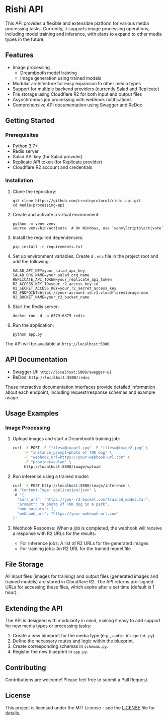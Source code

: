 # Rishi API

This API provides a flexible and extensible platform for various media processing tasks. Currently, it supports image processing operations, including model training and inference, with plans to expand to other media types in the future.

## Features

- Image processing
  - Dreambooth model training
  - Image generation using trained models
- Modular architecture for easy expansion to other media types
- Support for multiple backend providers (currently Salad and Replicate)
- File storage using Cloudflare R2 for both input and output files
- Asynchronous job processing with webhook notifications
- Comprehensive API documentation using Swagger and ReDoc

## Getting Started

### Prerequisites

- Python 3.7+
- Redis server
- Salad API key (for Salad provider)
- Replicate API token (for Replicate provider)
- Cloudflare R2 account and credentials

### Installation

1. Clone the repository:
   ```
   git clone https://github.com/createprotocol/rishi-api.git
   cd media-processing-api
   ```

2. Create and activate a virtual environment:
   ```
   python -m venv venv
   source venv/bin/activate  # On Windows, use `venv\Scripts\activate`
   ```

3. Install the required dependencies:
   ```
   pip install -r requirements.txt
   ```

4. Set up environment variables:
   Create a `.env` file in the project root and add the following:
   ```
   SALAD_API_KEY=your_salad_api_key
   SALAD_ORG_NAME=your_salad_org_name
   REPLICATE_API_TOKEN=your_replicate_api_token
   R2_ACCESS_KEY_ID=your_r2_access_key_id
   R2_SECRET_ACCESS_KEY=your_r2_secret_access_key
   R2_ENDPOINT=https://your-account-id.r2.cloudflarestorage.com
   R2_BUCKET_NAME=your_r2_bucket_name
   ```

5. Start the Redis server:
   ```
   docker run -d -p 6379:6379 redis
   ```

6. Run the application:
   ```
   python app.py
   ```

The API will be available at `http://localhost:5000`.

## API Documentation

- Swagger UI: `http://localhost:5000/swagger-ui`
- ReDoc: `http://localhost:5000/redoc`

These interactive documentation interfaces provide detailed information about each endpoint, including request/response schemas and example usage.

## Usage Examples

### Image Processing

1. Upload images and start a Dreambooth training job:
   ```bash
   curl -X POST -F "files=@image1.jpg" -F "files=@image2.jpg" \
        -F "instance_prompt=photo of TOK dog" \
        -F "webhook_url=https://your-webhook-url.com" \
        -F "provider=salad" \
        http://localhost:5000/image/upload
   ```

2. Run inference using a trained model:
   ```bash
   curl -X POST http://localhost:5000/image/inference \
   -H "Content-Type: application/json" \
   -d '{
     "Lora_url": "https://your-r2-bucket.com/trained_model.tar",
     "prompt": "a photo of TOK dog in a park",
     "num_outputs": 1,
     "webhook_url": "https://your-webhook-url.com"
   }'
   ```

3. Webhook Response:
   When a job is completed, the webhook will receive a response with R2 URLs for the results:
   - For inference jobs: A list of R2 URLs for the generated images
   - For training jobs: An R2 URL for the trained model file

## File Storage

All input files (images for training) and output files (generated images and trained models) are stored in Cloudflare R2. The API returns pre-signed URLs for accessing these files, which expire after a set time (default is 1 hour).

## Extending the API

The API is designed with modularity in mind, making it easy to add support for new media types or processing tasks:

1. Create a new blueprint for the media type (e.g., `audio_blueprint.py`).
2. Define the necessary routes and logic within the blueprint.
3. Create corresponding schemas in `schemas.py`.
4. Register the new blueprint in `app.py`.

## Contributing

Contributions are welcome! Please feel free to submit a Pull Request.

## License

This project is licensed under the MIT License - see the [LICENSE](LICENSE) file for details.
